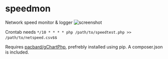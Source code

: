 # speedmon
Network speed monitor &amp; logger
![screenshot](http://i.imgur.com/piI6LDJ.png)

Crontab needs ````*/10 * * * * php /path/to/speedtest.php >> /path/to/netspeed.csv````ss

Requires [pacbard/gChartPhp](https://github.com/pacbard/gChartPhp), prefrebly installed using pip. A composer.json is included.

